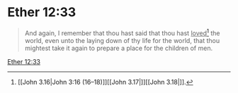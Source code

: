 # Ether 12:33

> And again, I remember that thou hast said that thou hast <u>loved</u>[^a] the world, even unto the laying down of thy life for the world, that thou mightest take it again to prepare a place for the children of men.

[Ether 12:33](https://www.churchofjesuschrist.org/study/scriptures/bofm/ether/12?lang=eng&id=p33#p33)


[^a]: [[John 3.16|John 3:16 (16–18)]][[John 3.17|]][[John 3.18|]].  

